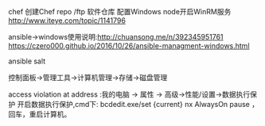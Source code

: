 chef   创建Chef repo  /ftp 软件仓库
配置Windows node开启WinRM服务
http://www.iteye.com/topic/1141796

ansible->windows使用说明:http://chuansong.me/n/392345951761
https://czero000.github.io/2016/10/26/ansible-managment-windows.html


  ansible salt  

 控制面板->管理工具->计算机管理->存储→磁盘管理

 access violation at address
 :我的电脑 -> 属性 -> 高级->性能/设置->数据执行保护
 开启数据执行保护,cmd下: bcdedit.exe/set {current} nx AlwaysOn pause ，回车，重启计算机。